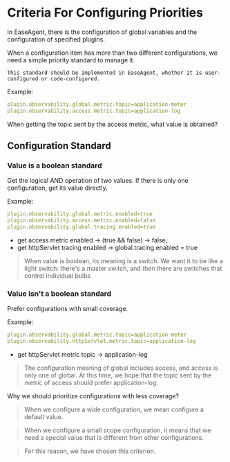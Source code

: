 # Criteria For Configuring Priorities

In EaseAgent, there is the configuration of global variables and the configuration of specified plugins.

When a configuration item has more than two different configurations, we need a simple priority standard to manage it.

`This standard should be implemented in EaseAgent, whether it is user-configured or code-configured.`

Example:

```yaml
plugin.observability.global.metric.topic=application-meter
plugin.observability.access.metric.topic=application-log
```

When getting the topic sent by the access metric, what value is obtained?

## Configuration Standard

### Value is a boolean standard

Get the logical AND operation of two values. If there is only one configuration, get its value directly.

Example:

```yaml
plugin.observability.global.metric.enabled=true
plugin.observability.access.metric.enabled=false
plugin.observability.global.tracing.enabled=true
```

* get access metric enabled -> (true && false) -> false;
* get httpServlet tracing enabled -> global.tracing.enabled = true

>  When value is boolean, its meaning is a switch. We want it to be like a light switch: there's a master switch, and then there are switches that control individual bulbs

### Value isn't a boolean standard

Prefer configurations with small coverage.

Example:

```yaml
plugin.observability.global.metric.topic=application-meter
plugin.observability.httpServlet.metric.topic=application-log
```

* get httpServlet metric topic ->  application-log

> The configuration meaning of global includes access, and access is only one of global. At this time, we hope that the topic sent by the metric of access should prefer application-log.

Why we should prioritize configurations with less coverage?

> When we configure a wide configuration, we mean configure a default value.

> When we configure a small scope configuration, it means that we need a special value that is different from other configurations.

> For this reason, we have chosen this criterion.

